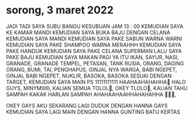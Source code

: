 # sorong, 3 maret 2022
JADI TADI SAYA SUBU BANGU KESUBUAN  JAM 13 : 00 KEMUDIAN SAYA KE KAMAR MANDI KEMUDIAN SAYA BUKA BAJU DENGAN CELANA KEMUDIAN SAYA MANDI KEMUDIAN SAYA PAKE SABUN WARNA WARNI KEMUDIAN SAYA PAKE SHAMPOO WARNA MERAHHH KEMUDIAN SAYA PAKE HANDUK KEMUDIAN SAYA PAKE CELANA SUPERMAN LALU SAYA PAKE BAJU KEMUDIAN SAYA MAKAN PAGI YA ITU IKAN, SAYUR,  NASI, GRANADE,  GRANADE TEMPEL, PETASAN, TANK RUSIA, ORANG,  DAGING ORANG,  BUMI, TAI, PENGHAPUS, GINJAL NYA WARGA, BABI NGEPET, GINJAL BABI NGEPET, NUKLIR, BASOKA, BASOKA SESUAI DENGAN TARGET,   KEMUDIAN SAYA MAIN PS 11111111111 HAAHAAHAHAHHA🤣
HALO GUYS, MINYMIIIIII,  KALIAN SEMUA TOLOL🤣, OKEY TLOLO🤣,
KALIAN TAHU SAMPAH KAKAK HARLAN SAMPAH AHAHAAHAAHHAHAHAHHA 🤣🤣🤣, 

OKEY GAYS AKU SEKARANG LAGI DUDUK DENGAN HANNA GAYS KEMUDIAN SAYA LAGI MAIN DENGAN HANNA GUNTING BATU KERTAS

